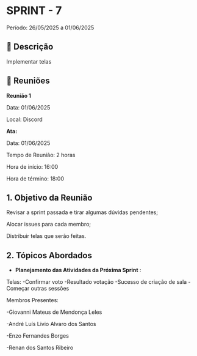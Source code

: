 # SPRINT - 7

Período: 26/05/2025 a 01/06/2025

## **📝** Descrição

Implementar telas

## 💬 **Reuniões**

**Reunião 1**

Data: 01/06/2025

Local: Discord

**Ata:**

Data: 01/06/2025

Tempo de Reunião: 2 horas

Hora de início: 16:00

Hora de término: 18:00

## **1. Objetivo da Reunião**

Revisar a sprint passada e tirar algumas dúvidas pendentes; 

Alocar issues para cada membro;

Distribuir telas que serão feitas.

## **2. Tópicos Abordados**

- **Planejamento das Atividades da Próxima Sprint** :

Telas:
-Confirmar voto
-Resultado votação
-Sucesso de criação de sala
-Começar outras sessões



Membros Presentes:

-Giovanni Mateus de Mendonça Leles

-André Luís Livio Alvaro dos Santos

-Enzo Fernandes Borges

-Renan dos Santos Ribeiro
